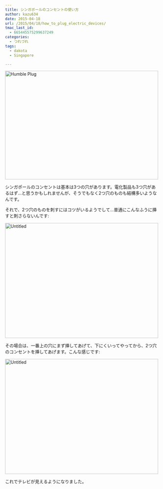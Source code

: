 ```yaml
---
title: シンガポールのコンセントの使い方
author: kazu634
date: 2015-04-18
url: /2015/04/18/how_to_plug_electric_devices/
tmac_last_id:
  - 665445575299637249
categories:
  - つれづれ
tags:
  - dakota
  - Singapore

---
```

<a href="https://www.flickr.com/photos/shutterbugsheep/15738093341" onclick="__gaTracker('send', 'event', 'outbound-article', 'https://www.flickr.com/photos/shutterbugsheep/15738093341', '');" title="Humble Plug by Tracy, on Flickr"><img class=" aligncenter" src="https://farm8.staticflickr.com/7574/15738093341_0ca274df94.jpg" alt="Humble Plug" width="500" height="354" /></a>

シンガポールのコンセントは基本は3つの穴があります。電化製品も3つ穴があるはず…と思うかもしれませんが、そうでもなく2つ穴のものも結構多いようなんです。

それで、2つ穴のものを刺すにはコツがいるようでして…普通にこんなふうに挿すと刺さらないんです:

<a href="https://www.flickr.com/photos/42332031@N02/16511781544" onclick="__gaTracker('send', 'event', 'outbound-article', 'https://www.flickr.com/photos/42332031@N02/16511781544', '');" title="Untitled by Kazuhiro MUSASHI, on Flickr"><img class=" aligncenter" src="https://farm9.staticflickr.com/8800/16511781544_59807c34c3.jpg" alt="Untitled" width="500" height="375" /></a>

その場合は、一番上の穴にまず挿してあげて、下にくいってやってから、2つ穴のコンセントを挿してあげます。こんな感じです:

<a href="https://www.flickr.com/photos/42332031@N02/16926814307" onclick="__gaTracker('send', 'event', 'outbound-article', 'https://www.flickr.com/photos/42332031@N02/16926814307', '');" title="Untitled by Kazuhiro MUSASHI, on Flickr"><img class=" aligncenter" src="https://farm8.staticflickr.com/7587/16926814307_0cc7a0b064.jpg" alt="Untitled" width="500" height="375" /></a>

これでテレビが見えるようになりました。